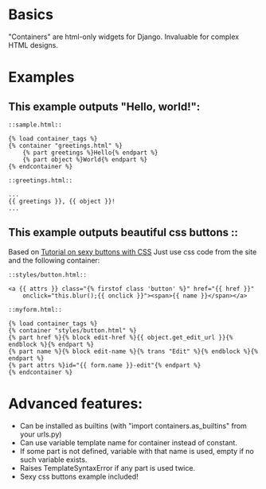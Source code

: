 Basics
======
"Containers" are html-only widgets for Django.
Invaluable for complex HTML designs.

Examples
========
This example outputs "Hello, world!":
-------------------------------------
    ::sample.html::

    {% load container_tags %}
    {% container "greetings.html" %}
        {% part greetings %}Hello{% endpart %}
        {% part object %}World{% endpart %}
    {% endcontainer %}

    ::greetings.html::

    ...
    {{ greetings }}, {{ object }}!
    ...

This example outputs beautiful css buttons ::
-------------------------------------
Based on <a href="http://www.oscaralexander.com/tutorials/how-to-make-sexy-buttons-with-css.html">Tutorial on sexy buttons with CSS</a>
Just use css code from the site and the following container:

    ::styles/button.html::

    <a {{ attrs }} class="{% firstof class 'button' %}" href="{{ href }}"
        onclick="this.blur();{{ onclick }}"><span>{{ name }}</span></a>
    
    ::myform.html::
    
    {% load container_tags %}
    {% container "styles/button.html" %}
    {% part href %}{% block edit-href %}{{ object.get_edit_url }}{% endblock %}{% endpart %}
    {% part name %}{% block edit-name %}{% trans "Edit" %}{% endblock %}{% endpart %}
    {% part attrs %}id="{{ form.name }}-edit"{% endpart %}
    {% endcontainer %}

Advanced features:
==================

 * Can be installed as builtins (with "import containers.as_builtins" from your urls.py)
 * Can use variable template name for container instead of constant.
 * If some part is not defined, variable with that name is used, empty if no such variable exists.
 * Raises TemplateSyntaxError if any part is used twice.
 * Sexy css buttons example included!
